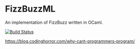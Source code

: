 # FizzBuzzML
An implementation of FizzBuzz written in OCaml.

[![Build Status](https://travis-ci.com/AaronRobson/FizzBuzzML.svg?branch=master)](https://travis-ci.com/AaronRobson/FizzBuzzML)

https://blog.codinghorror.com/why-cant-programmers-program/ 
